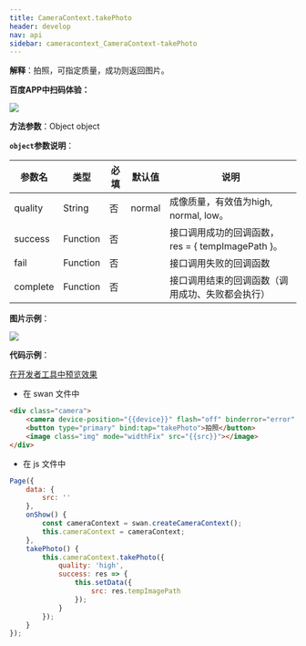 ```yaml
---
title: CameraContext.takePhoto
header: develop
nav: api
sidebar: cameracontext_CameraContext-takePhoto
---
```




**解释**：拍照，可指定质量，成功则返回图片。

**百度APP中扫码体验：**

<img src="https://b.bdstatic.com/miniapp/assets/images/doc_demo/fragment_CameraContextTakePhoto.png"  class="demo-qrcode-image" />

**方法参数**：Object object

**`object`参数说明**：

|参数名 |类型 | 必填 | 默认值|说明|
|---- | ---- | ---- |---- |---|
|quality |String  |否  | normal|成像质量，有效值为high, normal, low。|
|success| Function |   否  | |接口调用成功的回调函数，res = { tempImagePath }。|
|fail  |  Function  |  否 |  |接口调用失败的回调函数|
|complete |   Function  |  否  | |接口调用结束的回调函数（调用成功、失败都会执行）|

**图片示例**：

<div class="m-doc-custom-examples">
    <div class="m-doc-custom-examples-correct">
        <img src="https://b.bdstatic.com/miniapp/images/cameraPhoto.gif">
    </div>
    <div class="m-doc-custom-examples-correct">
        <img src=" ">
    </div>
    <div class="m-doc-custom-examples-correct">
        <img src=" ">
    </div>     
</div>

**代码示例**：
 
<a href="swanide://fragment/e0c330e454f8e09a92c2851ea5a56eb61573545400501" title="在开发者工具中预览效果" target="_self">在开发者工具中预览效果</a>

* 在 swan 文件中

```html
<div class="camera">
    <camera device-position="{{device}}" flash="off" binderror="error" style="width: 100%; height: 500rpx;"></camera>
    <button type="primary" bind:tap="takePhoto">拍照</button>
    <image class="img" mode="widthFix" src="{{src}}"></image>
</div>

```

* 在 js 文件中

```javascript
Page({
    data: {
        src: ''
    },
    onShow() {
        const cameraContext = swan.createCameraContext();
        this.cameraContext = cameraContext;
    },
    takePhoto() {
        this.cameraContext.takePhoto({
            quality: 'high',
            success: res => {
                this.setData({
                    src: res.tempImagePath
                });
            }
        });
    }
});
```